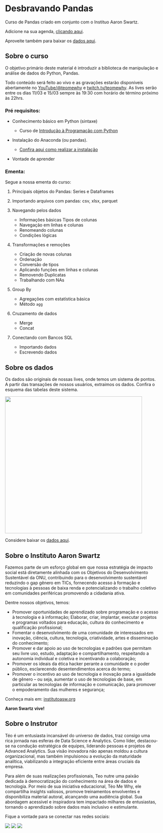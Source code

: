 # Desbravando Pandas

Curso de Pandas criado em conjunto com o Instituo Aaron Swartz.

Adicione na sua agenda, [clicando aqui](https://calendar.google.com/calendar/event?action=TEMPLATE&tmeid=NW4wNjV0bXNocjIyMGNhNzI1YjNwbjVpb2VfMjAyNDAzMTFUMjIzMDAwWiB0ZW9AdGVvbWV3aHkub3Jn&tmsrc=teo%40teomewhy.org&scp=ALL).

Aproveite também para baixar os [dados aqui](https://drive.google.com/drive/folders/1n-_rS4g3XYkhB7eHBog1Wr0BI10VTJ-K?usp=sharing).

## Sobre o curso

O objetivo primário deste material é introduzir a biblioteca de manipulação e análise de dados do Python, Pandas.

Todo conteúdo será feito ao vivo e as gravações estarão disponíveis abertamente no [YouTube/@teomewhy](https://www.youtube.com/@teomewhy) e [twitch.tv/teomewhy](twitch.tv/teomewhy). As lives serão entre os dias 11/03 e 15/03 sempre às 19:30 com horário de término próximo às 22hrs.

### Pré requisitos:
- Conhecimento básico em Python (sintaxe)
    - Curso de [Introdução à Programação com Python](https://www.youtube.com/playlist?list=PLvlkVRRKOYFRXdquucikNbwYeFzzzYIGb)

- Instalação do Anaconda (ou pandas).
    - [Confira aqui como realizar a instalação](https://youtu.be/asUCVFBUyfY)

- Vontade de aprender


### Ementa:

Segue a nossa ementa do curso:

1. Principais objetos do Pandas: Series e Dataframes

2. Importando arquivos com pandas: csv, xlsx, parquet

3. Navegando pelos dados
    - Informações básicas Tipos de colunas
    - Navegação em linhas e colunas
    - Renomeando colunas
    - Condições lógicas

4. Transformações e remoções
    - Criação de novas colunas
    - Ordenação
    - Conversão de tipos
    - Aplicando funções em linhas e colunas
    - Removendo Duplicatas
    - Trabalhando com NAs

5. Group By
    - Agregações com estatística básica
    - Método `agg`

6. Cruzamento de dados
    - Merge
    - Concat

7. Conectando com Bancos SQL
    - Importando dados
    - Escrevendo dados  

## Sobre os dados

Os dados são originais de nossas lives, onde temos um sistema de pontos. A partir das transações de nossos usuários, extraimos os dados. Confira o esquema das tabelas deste sistema.

<img src="https://i.ibb.co/kDF39zX/schema-pandas.jpg?raw=true" width=450>

Considere baixar os [dados aqui](https://drive.google.com/drive/folders/1n-_rS4g3XYkhB7eHBog1Wr0BI10VTJ-K?usp=sharing).

## Sobre o Instituto Aaron Swartz

Fazemos parte de um esforço global em que nossa estratégia de impacto social está diretamente alinhada com os Objetivos do Desenvolvimento Sustentável da ONU, contribuindo para o desenvolvimento sustentável reduzindo o gap gênero em TICs, fornecendo acesso à formação e tecnologias à pessoas de baixa renda e potencializando o trabalho coletivo em comunidades periféricas promovendo a cidadania ativa.

Dentre nossos objetivos, temos:
- Promover oportunidades de aprendizado sobre programação e o acesso à tecnologia e à informação;
Elaborar, criar, implantar, executar projetos e programas voltados para educação, cultura do conhecimento e qualificação profissional;
- Fomentar o desenvolvimento de uma comunidade de interessados em inovação, ciência, cultura, tecnologia, criatividade, artes e disseminação do conhecimento;
- Promover e dar apoio ao uso de tecnologias e padrões que permitam seu livre uso, estudo, adaptação e compartilhamento, respeitando a autonomia individual e coletiva e incentivando a colaboração;
- Promover os ideais da ética hacker perante a comunidade e o poder público, esclarecendo desentendimentos acerca do termo;
- Promover o incentivo ao uso de tecnologia e inovação para a igualdade de gênero – ou seja, aumentar o uso de tecnologias de base, em particular as tecnologias de informação e comunicação, para promover o empoderamento das mulheres e segurança;

Conheça mais em: [institutoasw.org](https://institutoasw.org)

**Aaron Swartz vive!**

## Sobre o Instrutor

Téo é um entusiasta incansável do universo de dados, traz consigo uma rica jornada nas esferas de Data Science e Analytics. Como líder, destacou-se na condução estratégica de equipes, liderando pessoas e projetos de Advanced Analytics. Sua visão inovadora não apenas moldou a cultura organizacional, mas também impulsionou a evolução da maturidade analítica, viabilizando a integração eficiente entre áreas cruciais da empresa.

Para além de suas realizações profissionais, Teo nutre uma paixão dedicada à democratização do conhecimento na área de dados e tecnologia. Por meio de sua iniciativa educacional, Téo Me Why, ele compartilha insights valiosos, promove treinamentos envolventes e disponibiliza material autoral, alcançando uma audiência global. Sua abordagem acessível e inspiradora tem impactado milhares de entusiastas, tornando o aprendizado sobre dados mais inclusivo e estimulante.

Fique a vontade para se conectar nas redes sociais:

<div> 
  <a href="https://www.youtube.com/channel/UC-Xa9J9-B4jBOoBNIHkMMKA" target="_blank"><img src="https://img.shields.io/badge/YouTube-FF0000?style=for-the-badge&logo=youtube&logoColor=white" target="_blank"></a>
 	<a href="https://www.twitch.tv/teomewhy" target="_blank"><img src="https://img.shields.io/badge/Twitch-9146FF?style=for-the-badge&logo=twitch&logoColor=white" target="_blank"></a>
  <a href="https://www.linkedin.com/in/teocalvo/" target="_blank"><img src="https://img.shields.io/badge/-LinkedIn-%230077B5?style=for-the-badge&logo=linkedin&logoColor=white" target="_blank"></a> 
</div>
